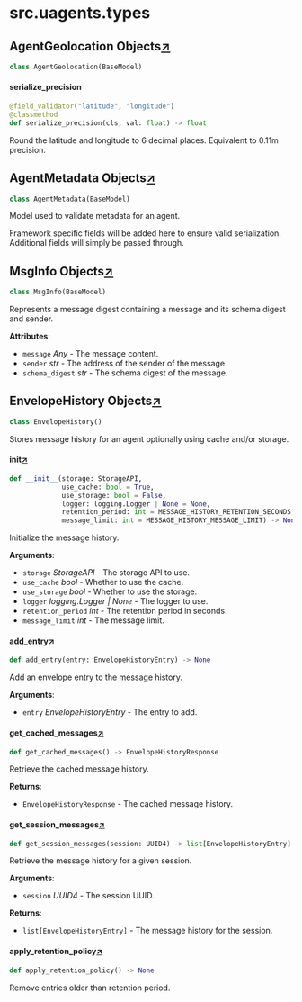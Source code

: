 

# src.uagents.types



## AgentGeolocation Objects[↗](https://github.com/fetchai/uAgents/blob/main/python/src/uagents/types.py#L52)

```python
class AgentGeolocation(BaseModel)
```



#### serialize_precision

```python
@field_validator("latitude", "longitude")
@classmethod
def serialize_precision(cls, val: float) -> float
```

Round the latitude and longitude to 6 decimal places.
Equivalent to 0.11m precision.



## AgentMetadata Objects[↗](https://github.com/fetchai/uAgents/blob/main/python/src/uagents/types.py#L68)

```python
class AgentMetadata(BaseModel)
```

Model used to validate metadata for an agent.

Framework specific fields will be added here to ensure valid serialization.
Additional fields will simply be passed through.



## MsgInfo Objects[↗](https://github.com/fetchai/uAgents/blob/main/python/src/uagents/types.py#L84)

```python
class MsgInfo(BaseModel)
```

Represents a message digest containing a message and its schema digest and sender.

**Attributes**:

- `message` _Any_ - The message content.
- `sender` _str_ - The address of the sender of the message.
- `schema_digest` _str_ - The schema digest of the message.



## EnvelopeHistory Objects[↗](https://github.com/fetchai/uAgents/blob/main/python/src/uagents/types.py#L135)

```python
class EnvelopeHistory()
```

Stores message history for an agent optionally using cache and/or storage.



#### __init__[↗](https://github.com/fetchai/uAgents/blob/main/python/src/uagents/types.py#L204)
```python
def __init__(storage: StorageAPI,
             use_cache: bool = True,
             use_storage: bool = False,
             logger: logging.Logger | None = None,
             retention_period: int = MESSAGE_HISTORY_RETENTION_SECONDS,
             message_limit: int = MESSAGE_HISTORY_MESSAGE_LIMIT) -> None
```

Initialize the message history.

**Arguments**:

- `storage` _StorageAPI_ - The storage API to use.
- `use_cache` _bool_ - Whether to use the cache.
- `use_storage` _bool_ - Whether to use the storage.
- `logger` _logging.Logger | None_ - The logger to use.
- `retention_period` _int_ - The retention period in seconds.
- `message_limit` _int_ - The message limit.



#### add_entry[↗](https://github.com/fetchai/uAgents/blob/main/python/src/uagents/types.py#L166)
```python
def add_entry(entry: EnvelopeHistoryEntry) -> None
```

Add an envelope entry to the message history.

**Arguments**:

- `entry` _EnvelopeHistoryEntry_ - The entry to add.



#### get_cached_messages[↗](https://github.com/fetchai/uAgents/blob/main/python/src/uagents/types.py#L207)
```python
def get_cached_messages() -> EnvelopeHistoryResponse
```

Retrieve the cached message history.

**Returns**:

- `EnvelopeHistoryResponse` - The cached message history.



#### get_session_messages[↗](https://github.com/fetchai/uAgents/blob/main/python/src/uagents/types.py#L218)
```python
def get_session_messages(session: UUID4) -> list[EnvelopeHistoryEntry]
```

Retrieve the message history for a given session.

**Arguments**:

- `session` _UUID4_ - The session UUID.
  

**Returns**:

- `list[EnvelopeHistoryEntry]` - The message history for the session.



#### apply_retention_policy[↗](https://github.com/fetchai/uAgents/blob/main/python/src/uagents/types.py#L233)
```python
def apply_retention_policy() -> None
```

Remove entries older than retention period.

